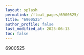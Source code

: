 ```yaml
---
layout: splash
permalink: /float_pages/6900525/
title: "6900525"
author_profile: false
last_modified_at: 2025-06-13
toc: false
---
```

 
6900525
